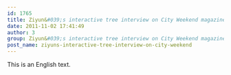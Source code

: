 ```yaml
---
id: 1765
title: Ziyun&#039;s interactive tree interview on City Weekend magazine
date: 2011-11-02 17:41:49
author: 3
group: Ziyun&#039;s interactive tree interview on City Weekend magazine
post_name: ziyuns-interactive-tree-interview-on-city-weekend
---
```


This is an English text.